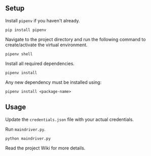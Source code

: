 ## Setup
Install `pipenv` if you haven't already.
```
pip install pipenv
```

Navigate to the project directory and run the following command to create/activate the virtual environment. 
```
pipenv shell
```

Install all required dependencies.
```
pipenv install
```

Any new dependency must be installed using:
```
pipenv install <package-name>
```

## Usage
Update the `credentials.json` file with your actual credentials.

Run `maindriver.py`.
```
python maindriver.py
```

Read the project Wiki for more details.
